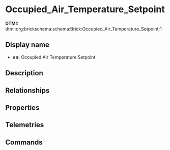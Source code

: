 # Occupied_Air_Temperature_Setpoint
**DTMI:** dtmi:org:brickschema:schema:Brick:Occupied_Air_Temperature_Setpoint;1
## Display name
- **en:** Occupied Air Temperature Setpoint
## Description
## Relationships
## Properties
## Telemetries
## Commands
